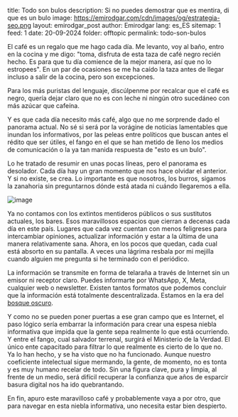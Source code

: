 title: Todo son bulos
description: Si no puedes demostrar que es mentira, di que es un bulo
image: https://emirodgar.com/cdn/images/og/estrategia-seo.png
layout: emirodgar_post
author: Emirodgar
lang: es_ES
sitemap: 1
feed: 1
date: 20-09-2024
folder: offtopic
permalink: todo-son-bulos



El café es un regalo que me hago cada día. Me levanto, voy al baño, entro en la cocina y me digo: "toma, disfruta de esta taza de café negro recién hecho. Es para que tu día comience de la mejor manera, así que no lo estropees". En un par de ocasiones se me ha caído la taza antes de llegar incluso a salir de la cocina, pero son excepciones.

Para los más puristas del lenguaje, discúlpenme por recalcar que el café es negro, quería dejar claro que no es con leche ni ningún otro sucedáneo con más azúcar que cafeína.

Y es que cada día necesito más café, algo que no me sorprende dado el panorama actual. No sé si será por la vorágine de noticias lamentables que inundan los informativos, por las peleas entre políticos que buscan antes el rédito que ser útiles, el fango en el que se han metido de lleno los medios de comunicación o la ya tan manida respuesta de "esto es un bulo".

Lo he tratado de resumir en unas pocas líneas, pero el panorama es desolador. Cada día hay un gran momento que nos hace olvidar el anterior. Y si no existe, se crea. Lo importante es que nosotros, los burros, sigamos la zanahoria sin preguntarnos dónde está atada ni cuándo llegaremos a ella.

![image](https://github.com/user-attachments/assets/fcd4c013-c90a-4adb-9135-fe44f74c5468)


Ya no contamos con los extintos mentideros públicos o sus sustitutos actuales, los bares. Esos maravillosos espacios que cierran a decenas cada día en este país. Lugares que cada vez cuentan con menos feligreses para intercambiar opiniones, actualizar información y estar a la última de una manera relativamente sana. Ahora, en los pocos que quedan, cada cual está absorto en su pantalla. A veces una lágrima resbala por mi mejilla cuando alguien me pregunta si he terminado con el periódico.

La información se transmite en forma de telaraña a través de Internet sin un emisor ni receptor claro. Puedes informarte por WhatsApp, X, Meta, cualquier web o newsletter. Existen tantos formatos que podemos concluir que la información está totalmente descentralizada. Estamos en la era del [bosque oscuro](https://emirodgar.com/bosque-oscuro).

Y como no se pueden poner puertas a ese gran campo que es Internet, el paso lógico sería embarrar la información para crear una espesa niebla informativa que impida que la gente sepa realmente lo que está ocurriendo. Y entre el fango, cual salvador terrenal, surgirá el Ministerio de la Verdad. El único ente capacitado para filtrar lo que realmente es cierto de lo que no. Ya lo han hecho, y se ha visto que no ha funcionado. Aunque nuestro coeficiente intelectual sigue mermando, la gente, de momento, no es tonta y es muy humano recelar de todo. Sin una figura clave, pura y limpia, al frente de un medio, será difícil recuperar la confianza que años de esparcir basura digital nos ha ido quebrantando.

En fin, apuro este maravilloso café y probablemente vaya a por otro, que para navegar en esta niebla informativa, uno necesita estar bien despierto.
